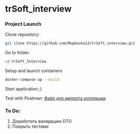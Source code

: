 # trSoft_interview

### Project Launch

Clone repository:
```bash
git clone https://github.com/Mopkovka13/trSoft_interview.git
```

Go to folder:
```bash
cd trSoft_Interview
```

Setup and launch containers
```bash
docker-compose up --build
```

Start application ;)


Test with Postman:
[Файл для импорта коллекции](https://github.com/Mopkovka13/trSoft_interview/blob/main/trSoft_Interview.json)


### To Do:
1. Доработать валидацию DTO
2. Покрыть тестами
